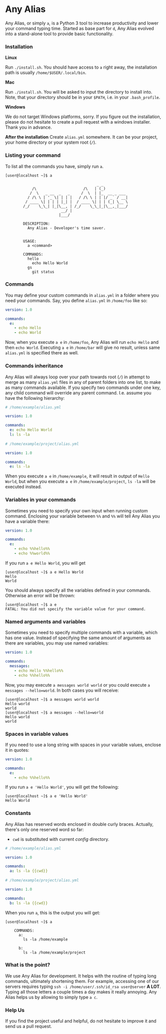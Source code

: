 # Any Alias
Any Alias, or simply `a`, is a Python 3 tool to increase productivity and lower your command typing time. Started as
 base part for `d`, Any Alias evolved into a stand-alone tool to provide basic functionality.

### Installation

**Linux**

Run `./install.sh`. You should have access to `a` right away, the installation path is usually `/home/$USER/.local/bin`.

**Mac**

Run `./install.sh`. You will be asked to input the directory to install into. Note, that your directory should be in
 your `$PATH`, i.e. in your `.bash_profile`.

**Windows**

We do not target Windows platforms, sorry. If you figure out the installation, please do not hesitate to create a pull
 request with a windows installer. Thank you in advance.

**After the installation**
Create `alias.yml` somewhere. It can be your project, your home directory or your system root (`/`).

### Listing your command
To list all the commands you have, simply run `a`.

```
[user@localhost ~]$ a

                                         _ _
            /\                     /\   | (_)
           /  \   _ __  _   _     /  \  | |_  __ _ ___
          / /\ \ | '_ \| | | |   / /\ \ | | |/ _` / __|
         / ____ \| | | | |_| |  / ____ \| | | (_| \__ \
        /_/    \_\_| |_|\__, | /_/    \_\_|_|\__,_|___/
                         __/ |
                        |___/

        DESCRIPTION:
          Any Alias - Developer's time saver.
        

        USAGE:
          a <command>

        COMMANDS:
          hello
            echo Hello World
          gs
            git status

```

### Commands
You may define your custom commands in `alias.yml` in a folder where you need your commands. Say, you define `alias.yml`
 in `/home/foo` like so: 

```yaml
version: 1.0

commands:
  e:
    - echo Hello
    - echo World
```
Now, when you execute `a e` in `/home/foo`, Any Alias will run `echo Hello` and then `echo World`. Executing `a e` in
 `/home/bar` will give no result, unless same `alias.yml` is specified there as well.

### Commands inheritance

Any Alias will always loop over your path towards root (`/`) in attempt to merge as many `alias.yml` files in any of
 parent folders into one list, to make as many commands available.
If you specify two commands under one key, any child command will override any parent command. I.e. assume you have the
 following hierarchy:

```yaml
# /home/example/alias.yml

version: 1.0

commands:
  e: echo Hello World
  l: ls -la
  
# /home/example/project/alias.yml

version: 1.0

commands:
  e: ls -la
``` 

When you execute `a e` in `/home/example`, it will result in output of `Hello World`, but when you execute `a e` in
 `/home/example/project`, `ls -la` will be executed instead. 

### Variables in your commands

Sometimes you need to specify your own input when running custom command. Enclosing your variable between `%%` and `%%`
 will tell Any Alias you have a variable there:

```yaml
version: 1.0

commands:
  e:
    - echo %%hello%%
    - echo %%world%%
```

If you run `a e Hello World`, you will get

```
[user@localhost ~]$ a e Hello World
Hello
World
```

You should always specify all the variables defined in your commands. Otherwise an error will be thrown:

```
[user@localhost ~]$ a e
FATAL: You did not specify the variable value for your command.
```

### Named arguments and variables

Sometimes you need to specify multiple commands with a variable, which has one value. Instead of specifying the same
 amount of arguments as there are variables, you may use named variables:

```yaml
version: 1.0

commands:
  messages:
    - echo Hello %%hello%%
    - echo %%hello%%
```

Now, you may execute `a messages world world` or you could execute `a messages --hello=world`. In both cases you will
 receive:
```
[user@localhost ~]$ a messages world world
Hello world
world
[user@localhost ~]$ a messages --hello=world
Hello world
world
```

### Spaces in variable values

If you need to use a long string with spaces in your variable values, enclose it in quotes:

```yaml
version: 1.0

commands:
  e:
    - echo %%hello%%
```

If you run `a e 'Hello World'`, you will get the following:

```
[user@localhost ~]$ a e 'Hello World'
Hello World
```

### Constants

Any Alias has reserved words enclosed in double curly braces.
Actually, there's only one reserved word so far:

- `cwd` is substituted with current *config* directory.

```yaml
# /home/example/alias.yml

version: 1.0

commands:
  a: ls -la {{cwd}}
  
# /home/example/project/alias.yml

version: 1.0

commands:
  b: ls -la {{cwd}}
```

When you run `a`, this is the output you will get:

```
[user@localhost ~]$ a

    COMMANDS:
      a:
        ls -la /home/example
      
      b:
        ls -la /home/example/project
```

### What is the point?

We use Any Alias for development. It helps with the routine of typing long commands, ultimately shortening them.
For example, accessing one of our servers requires typing `ssh -i /home/user/.ssh/id_rsa user@server` **A LOT**.
Typing all those letters a couple times a day makes it really annoying. Any Alias helps us by allowing to simply type
 `a c`.

### Help Us

If you find the project useful and helpful, do not hesitate to improve it and send us a pull request.
